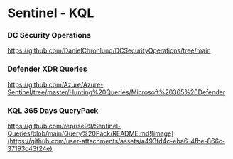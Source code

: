 # Sentinel - KQL

### DC Security Operations
https://github.com/DanielChronlund/DCSecurityOperations/tree/main

### Defender XDR Queries
https://github.com/Azure/Azure-Sentinel/tree/master/Hunting%20Queries/Microsoft%20365%20Defender

### KQL 365 Days QueryPack
https://github.com/reprise99/Sentinel-Queries/blob/main/Query%20Pack/README.md![image](https://github.com/user-attachments/assets/a493fd4c-eba6-4fbe-866c-37193c43f24e)
